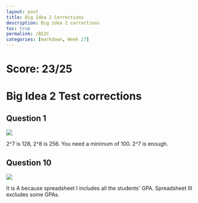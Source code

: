 ```yaml
---
layout: post
title: Big Idea 2 Corrections
description: Big idea 2 corrections
toc: true
permalink: /BI2C
categories: [markdown, Week 27]
---
```


# Score: 23/25

# Big Idea 2 Test corrections

## Question 1

![]({{site.baseurl}}/images/qbi1.png)

2^7 is 128, 2^8 is 256. You need a minimum of 100. 2^7 is enough.

## Question 10

![]({{site.baseurl}}/images/qbi2.png)

It is A because spreadsheet I includes all the students' GPA. Spreadsheet III excludes some GPAs.